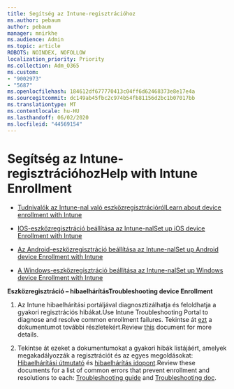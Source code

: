 ```yaml
---
title: Segítség az Intune-regisztrációhoz
ms.author: pebaum
author: pebaum
manager: mnirkhe
ms.audience: Admin
ms.topic: article
ROBOTS: NOINDEX, NOFOLLOW
localization_priority: Priority
ms.collection: Adm_O365
ms.custom:
- "9002973"
- "5687"
ms.openlocfilehash: 184612df677770413c04ff6d62468373e8e17e4a
ms.sourcegitcommit: dc149ab45fbc2c974b54fb81156d2bc1b07017bb
ms.translationtype: MT
ms.contentlocale: hu-HU
ms.lasthandoff: 06/02/2020
ms.locfileid: "44569154"
---
```

# <a name="help-with-intune-enrollment"></a><span data-ttu-id="2e05a-102">Segítség az Intune-regisztrációhoz</span><span class="sxs-lookup"><span data-stu-id="2e05a-102">Help with Intune Enrollment</span></span>


- [<span data-ttu-id="2e05a-103">Tudnivalók az Intune-nal való eszközregisztrációról</span><span class="sxs-lookup"><span data-stu-id="2e05a-103">Learn about device enrollment with Intune</span></span>](https://docs.microsoft.com/intune/device-enrollment)

- [<span data-ttu-id="2e05a-104">IOS-eszközregisztráció beállítása az Intune-nal</span><span class="sxs-lookup"><span data-stu-id="2e05a-104">Set up iOS device Enrollment with Intune</span></span>](https://docs.microsoft.com/intune/ios-enroll)

- [<span data-ttu-id="2e05a-105">Az Android-eszközregisztráció beállítása az Intune-nal</span><span class="sxs-lookup"><span data-stu-id="2e05a-105">Set up Android device Enrollment with Intune</span></span>](https://docs.microsoft.com/intune/android-enroll)

- [<span data-ttu-id="2e05a-106">A Windows-eszközregisztráció beállítása az Intune-nal</span><span class="sxs-lookup"><span data-stu-id="2e05a-106">Set up Windows device Enrollment with Intune</span></span>](https://docs.microsoft.com/intune/windows-enroll)

<span data-ttu-id="2e05a-107">**Eszközregisztráció – hibaelhárítás**</span><span class="sxs-lookup"><span data-stu-id="2e05a-107">**Troubleshooting device Enrollment**</span></span>

1. <span data-ttu-id="2e05a-108">Az Intune hibaelhárítási portáljával diagnosztizálhatja és feloldhatja a gyakori regisztrációs hibákat.</span><span class="sxs-lookup"><span data-stu-id="2e05a-108">Use Intune Troubleshooting Portal to diagnose and resolve common enrollment failures.</span></span> <span data-ttu-id="2e05a-109">Tekintse át [ezt](https://docs.microsoft.com/intune/help-desk-operators) a dokumentumot további részletekért.</span><span class="sxs-lookup"><span data-stu-id="2e05a-109">Review [this](https://docs.microsoft.com/intune/help-desk-operators) document for more details.</span></span>

2. <span data-ttu-id="2e05a-110">Tekintse át ezeket a dokumentumokat a gyakori hibák listájáért, amelyek megakadályozzák a regisztrációt és az egyes megoldásokat: [Hibaelhárítási útmutató](https://support.microsoft.com/help/4469913/troubleshooting-windows-device-enrollment-problems-in-microsoft-intune) és [hibaelhárítás idopont](https://docs.microsoft.com/intune/troubleshoot-device-enrollment-in-intune).</span><span class="sxs-lookup"><span data-stu-id="2e05a-110">Review these documents for a list of common errors that prevent enrollment and resolutions to each: [Troubleshooting guide](https://support.microsoft.com/help/4469913/troubleshooting-windows-device-enrollment-problems-in-microsoft-intune) and [Troubleshooting doc](https://docs.microsoft.com/intune/troubleshoot-device-enrollment-in-intune).</span></span>